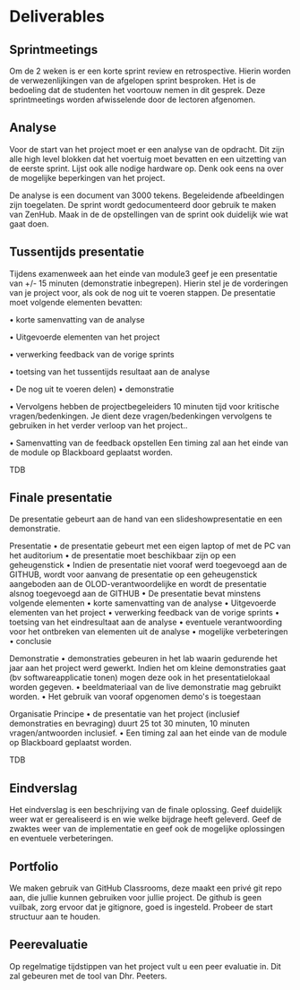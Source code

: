 # Deliverables

## Sprintmeetings
Om de 2 weken is er een korte sprint review en retrospective. Hierin worden de
verwezenlijkingen van de afgelopen sprint besproken. Het is de bedoeling dat de
studenten het voortouw nemen in dit gesprek. Deze sprintmeetings worden
afwisselende door de lectoren afgenomen.

## Analyse
Voor de start van het project moet er een analyse van de opdracht. Dit zijn
alle high level blokken dat het voertuig moet bevatten en een uitzetting van de
eerste sprint. Lijst ook alle nodige hardware op. Denk ook eens na over de
mogelijke beperkingen van het project.

De analyse is een document van 3000 tekens. Begeleidende afbeeldingen zijn
toegelaten. De sprint wordt gedocumenteerd door gebruik te maken van ZenHub.
Maak in de de opstellingen van de sprint ook duidelijk wie wat gaat doen. 


## Tussentijds presentatie
Tijdens examenweek aan het einde van module3 geef je een presentatie van +/- 15 minuten (demonstratie inbegrepen).
Hierin stel je de vorderingen van je project voor, als ook de nog uit te voeren stappen. 
De presentatie moet volgende elementen bevatten:

•	korte samenvatting van de analyse

•	Uitgevoerde elementen van het project

•	verwerking feedback van de vorige sprints

•	toetsing van het tussentijds resultaat aan de analyse

•	De nog uit te voeren delen)
•	demonstratie

•	Vervolgens hebben de projectbegeleiders 10 minuten tijd voor kritische vragen/bedenkingen. Je dient deze vragen/bedenkingen vervolgens te gebruiken in het verder verloop van het project..

•	Samenvatting van de feedback opstellen
Een timing zal aan het einde van de module op Blackboard geplaatst worden.

TDB

## Finale presentatie

De presentatie gebeurt aan de hand van een slideshowpresentatie en een demonstratie.

Presentatie
•	de presentatie gebeurt met een eigen laptop of met de PC van het auditorium
•	de presentatie moet beschikbaar zijn op een geheugenstick
•	Indien de presentatie niet vooraf werd toegevoegd aan de GITHUB, wordt voor aanvang de presentatie op een geheugenstick aangeboden aan de OLOD-verantwoordelijke en wordt de presentatie alsnog toegevoegd aan de GITHUB
•	De presentatie bevat minstens volgende elementen
    •	korte samenvatting van de analyse
    •	Uitgevoerde elementen van het project
    •	verwerking feedback van de vorige sprints
    •	toetsing van het eindresultaat aan de analyse
    •	eventuele verantwoording voor het ontbreken van elementen uit de analyse
    •	mogelijke verbeteringen
    •	conclusie

Demonstratie
•	demonstraties gebeuren in het lab waarin gedurende het jaar aan het project werd gewerkt. Indien het om kleine demonstraties gaat (bv softwareapplicatie tonen) mogen deze ook in het presentatielokaal worden gegeven.
•	beeldmateriaal van de live demonstratie mag gebruikt worden.
•	Het gebruik van vooraf opgenomen demo's is toegestaan

Organisatie
Principe
•	de presentatie van het project (inclusief demonstraties en bevraging) duurt 25 tot 30 minuten, 10 minuten vragen/antwoorden inclusief.
•	Een timing zal aan het einde van de module op Blackboard geplaatst worden.



TDB

## Eindverslag

Het eindverslag is een beschrijving van de finale oplossing. Geef duidelijk
weer wat er gerealiseerd is en wie welke bijdrage heeft geleverd. Geef de
zwaktes weer van de implementatie en geef ook de mogelijke oplossingen en
eventuele verbeteringen.

## Portfolio

We maken gebruik van GitHub Classrooms, deze maakt een privé git repo aan, die
jullie kunnen gebruiken voor jullie project. De github is geen vuilbak, zorg
ervoor dat je gitignore, goed is ingesteld. Probeer de start structuur aan te
houden. 

## Peerevaluatie

Op regelmatige tijdstippen van het project vult u een peer evaluatie in. Dit
zal gebeuren met de tool van Dhr. Peeters.



